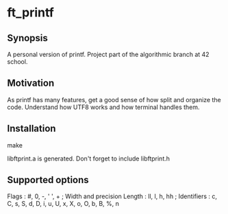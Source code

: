 # ft_printf

## Synopsis

A personal version of printf. Project part of the algorithmic branch at 42 school.

## Motivation

As printf has many features, get a good sense of how split and organize the code.
Understand how UTF8 works and how terminal handles them.

## Installation

make

libftprint.a is generated.
Don't forget to include libftprint.h                                   

## Supported options

Flags : #, 0, -, ' ', + ;
Width and precision
Length : ll, l, h, hh ;
Identifiers : c, C, s, S, d, D, i, u, U, x, X, o, O, b, B, %, n
